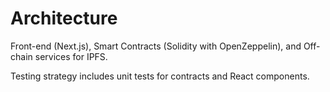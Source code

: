# Architecture

Front-end (Next.js), Smart Contracts (Solidity with OpenZeppelin), and Off-chain services for IPFS.


Testing strategy includes unit tests for contracts and React components.
